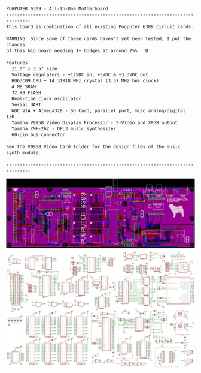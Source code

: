 ```
PUGPUTER 6309 - All-In-One Motherboard
-------------------------------------------------------------------------------
This board is combination of all existing Pugputer 6309 circuit cards.

WARNING: Since some of these cards haven't yet been tested, I put the chances
of this big board needing 1+ bodges at around 75%  :D

Features
  11.0" x 3.5" size
  Voltage regulators - +12VDC in, +5VDC & +3.3VDC out
  HD63C09 CPU + 14.31818 MHz crystal (3.57 MHz bus clock)
  4 MB SRAM
  32 KB FLASH
  Real-time clock oscillator
  Serial UART
  WDC VIA + Atmega328 - SD Card, parallel port, misc analog/digital I/O
  Yamaha V9958 Video Display Processor - S-Video and XRGB output
  Yamaha YMF-262 - OPL3 music synthesizer
  60-pin bus connector

See the V9958 Video Card folder for the design files of the music synth module.

-------------------------------------------------------------------------------
```
![layout](https://raw.githubusercontent.com/caiannello/Pugputer6309/main/Hardware/all-in-one/layout.png)
![schematic](https://raw.githubusercontent.com/caiannello/Pugputer6309/main/Hardware/all-in-one/schematic.png)
